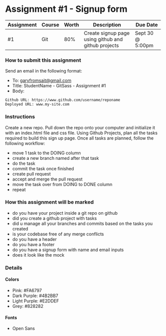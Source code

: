 # Assignment #1 - Signup form

| Assignment | Course | Worth | Description                                         | Due Date         |
| ---------- | ------ | ----- | --------------------------------------------------- | ---------------- |
| #1         | Git    | 80%   | Create signup page using github and github projects | Sept 30 @ 5:00pm |

### How to submit this assignment

Send an email in the following format:

- To: garyfromsait@gmail.com
- Title: StudentName - GitSass - Assignment #1
- Body:

```
Github URL: https://www.github.com/username/reponame
Deployed URL: www.my-site.com
```

### Instructions

Create a new repo. Pull down the repo onto your computer and initialize it with an index.html file and css file.
Using Github Projects, plan all the tasks required to build this sign up page. Once all tasks are planned, follow the following workflow:

-   move 1 task to the DOING column
-   create a new branch named after that task
-   do the task
-   commit the task once finished
-   create pull request
-   accept and merge the pull request
-   move the task over from DOING to DONE column
-   repeat

### How this assignment will be marked

-   do you have your project inside a git repo on github
-   did you create a github project with tasks
-   did u manage all your branches and commits based on the tasks you created
-   is your codebase free of any merge conflicts
-   do you have a header
-   do you have a footer
-   do you have a signup form with name and email inputs
-   does it look like the mock

### Details

#### Colors

-   Pink: #FA6797
-   Dark Purple: #4B2BB7
-   Light Purple: #E2DDEF
-   Grey: #828282

#### Fonts

-   Open Sans
